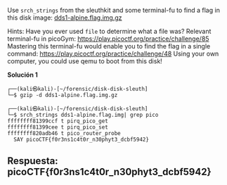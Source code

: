 
Use `srch_strings` from the sleuthkit and some terminal-fu to find a flag in this disk image: [dds1-alpine.flag.img.gz](https://mercury.picoctf.net/static/ac394d24f88e51a09cc909687cf6d853/dds1-alpine.flag.img.gz)

Hints:
Have you ever used `file` to determine what a file was?
Relevant terminal-fu in picoGym: https://play.picoctf.org/practice/challenge/85
Mastering this terminal-fu would enable you to find the flag in a single command: https://play.picoctf.org/practice/challenge/48
Using your own computer, you could use qemu to boot from this disk!


**Solución 1**

```
┌──(kali㉿kali)-[~/forensic/disk-disk-sleuth]
└─$ gzip -d dds1-alpine.flag.img.gz

┌──(kali㉿kali)-[~/forensic/disk-disk-sleuth]
└─$ srch_strings dds1-alpine.flag.img| grep pico
ffffffff81399ccf t pirq_pico_get
ffffffff81399cee t pirq_pico_set
ffffffff820adb46 t pico_router_probe
  SAY picoCTF{f0r3ns1c4t0r_n30phyt3_dcbf5942}

```



## Respuesta: **picoCTF{f0r3ns1c4t0r_n30phyt3_dcbf5942}**